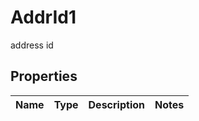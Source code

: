 

# AddrId1

address id

## Properties

| Name | Type | Description | Notes |
|------------ | ------------- | ------------- | -------------|



